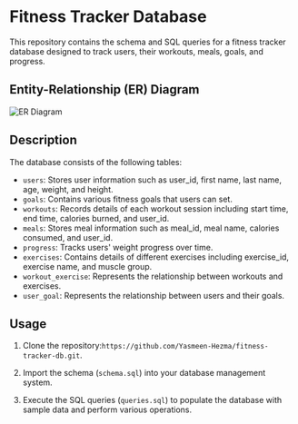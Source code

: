 # Fitness Tracker Database

This repository contains the schema and SQL queries for a fitness tracker database designed to track users, their workouts, meals, goals, and progress.

## Entity-Relationship (ER) Diagram

![ER Diagram](https://github.com/Yasmeen-Hezma/fitness-tracker-db/blob/main/Fitness_Tracker_ERD.png)

## Description

The database consists of the following tables:
- `users`: Stores user information such as user_id, first name, last name, age, weight, and height.
- `goals`: Contains various fitness goals that users can set.
- `workouts`: Records details of each workout session including start time, end time, calories burned, and user_id.
- `meals`: Stores meal information such as meal_id, meal name, calories consumed, and user_id.
- `progress`: Tracks users' weight progress over time.
- `exercises`: Contains details of different exercises including exercise_id, exercise name, and muscle group.
- `workout_exercise`: Represents the relationship between workouts and exercises.
- `user_goal`: Represents the relationship between users and their goals.

## Usage

1. Clone the repository:`https://github.com/Yasmeen-Hezma/fitness-tracker-db.git`.

2. Import the schema (`schema.sql`) into your database management system.

3. Execute the SQL queries (`queries.sql`) to populate the database with sample data and perform various operations.



